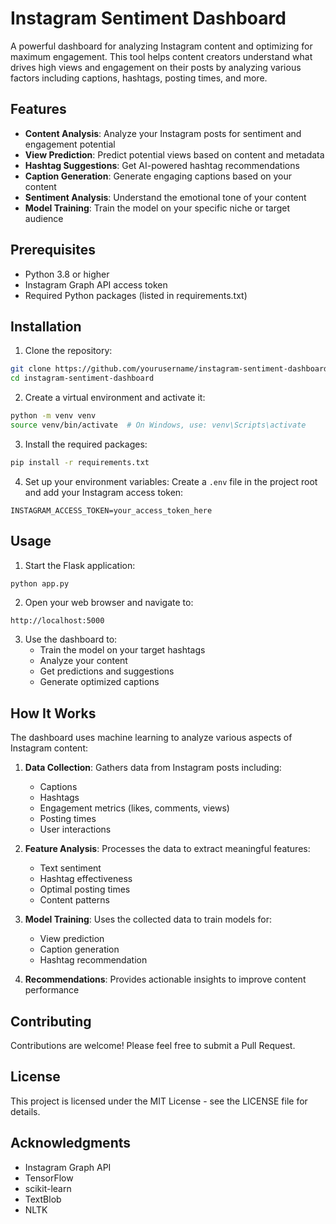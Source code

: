 # Instagram Sentiment Dashboard

A powerful dashboard for analyzing Instagram content and optimizing for maximum engagement. This tool helps content creators understand what drives high views and engagement on their posts by analyzing various factors including captions, hashtags, posting times, and more.

## Features

- **Content Analysis**: Analyze your Instagram posts for sentiment and engagement potential
- **View Prediction**: Predict potential views based on content and metadata
- **Hashtag Suggestions**: Get AI-powered hashtag recommendations
- **Caption Generation**: Generate engaging captions based on your content
- **Sentiment Analysis**: Understand the emotional tone of your content
- **Model Training**: Train the model on your specific niche or target audience

## Prerequisites

- Python 3.8 or higher
- Instagram Graph API access token
- Required Python packages (listed in requirements.txt)

## Installation

1. Clone the repository:
```bash
git clone https://github.com/yourusername/instagram-sentiment-dashboard.git
cd instagram-sentiment-dashboard
```

2. Create a virtual environment and activate it:
```bash
python -m venv venv
source venv/bin/activate  # On Windows, use: venv\Scripts\activate
```

3. Install the required packages:
```bash
pip install -r requirements.txt
```

4. Set up your environment variables:
Create a `.env` file in the project root and add your Instagram access token:
```
INSTAGRAM_ACCESS_TOKEN=your_access_token_here
```

## Usage

1. Start the Flask application:
```bash
python app.py
```

2. Open your web browser and navigate to:
```
http://localhost:5000
```

3. Use the dashboard to:
   - Train the model on your target hashtags
   - Analyze your content
   - Get predictions and suggestions
   - Generate optimized captions

## How It Works

The dashboard uses machine learning to analyze various aspects of Instagram content:

1. **Data Collection**: Gathers data from Instagram posts including:
   - Captions
   - Hashtags
   - Engagement metrics (likes, comments, views)
   - Posting times
   - User interactions

2. **Feature Analysis**: Processes the data to extract meaningful features:
   - Text sentiment
   - Hashtag effectiveness
   - Optimal posting times
   - Content patterns

3. **Model Training**: Uses the collected data to train models for:
   - View prediction
   - Caption generation
   - Hashtag recommendation

4. **Recommendations**: Provides actionable insights to improve content performance

## Contributing

Contributions are welcome! Please feel free to submit a Pull Request.

## License

This project is licensed under the MIT License - see the LICENSE file for details.

## Acknowledgments

- Instagram Graph API
- TensorFlow
- scikit-learn
- TextBlob
- NLTK

